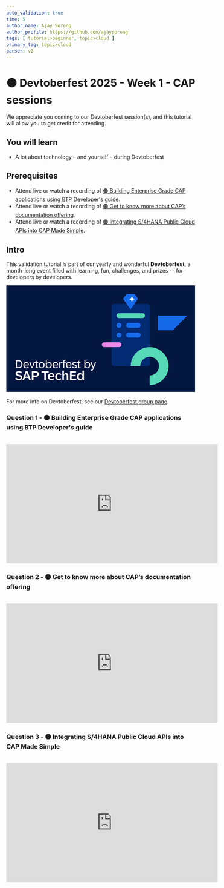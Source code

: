 ```yaml
---
auto_validation: true
time: 5
author_name: Ajay Soreng
author_profile: https://github.com/ajaysoreng
tags: [ tutorial>beginner, topic>cloud ]
primary_tag: topic>cloud
parser: v2
---
```

  
# 🟠 Devtoberfest 2025 - Week 1 - CAP sessions

<!-- description --> We appreciate you coming to our Devtoberfest session(s), and this tutorial will allow you to get credit for attending.

## You will learn

- A lot about technology – and yourself – during Devtoberfest

## Prerequisites

- Attend live or watch a recording of [🟠 Building Enterprise Grade CAP applications using BTP Developer's guide](https://www.youtube.com/watch?v=tUKMUIL9C6k).
- Attend live or watch a recording of [🟠 Get to know more about CAP’s documentation offering](https://www.youtube.com/watch?v=gvjbxitDf18).
- Attend live or watch a recording of [🟠 Integrating S/4HANA Public Cloud APIs into CAP Made Simple](https://www.youtube.com/watch?v=7m22NubgqME).
## Intro

This validation tutorial is part of our yearly and wonderful **Devtoberfest**, a month-long event filled with learning, fun, challenges, and prizes -- for developers by developers.

![Devtoberfest](devtoberfestBanner2.png) 

For more info on Devtoberfest, see our [Devtoberfest group page](https://community.sap.com/t5/devtoberfest/gh-p/Devtoberfest).

### Question 1 - 🟠 Building Enterprise Grade CAP applications using BTP Developer's guide

<div>&nbsp;</div><iframe width="560" height="315" src="https://www.youtube.com/embed/tUKMUIL9C6k" frameborder="0" allowfullscreen></iframe>

### Question 2 - 🟠 Get to know more about CAP’s documentation offering

<div>&nbsp;</div><iframe width="560" height="315" src="https://www.youtube.com/embed/gvjbxitDf18" frameborder="0" allowfullscreen></iframe>

### Question 3 - 🟠 Integrating S/4HANA Public Cloud APIs into CAP Made Simple

<div>&nbsp;</div><iframe width="560" height="315" src="https://www.youtube.com/embed/7m22NubgqME" frameborder="0" allowfullscreen></iframe>
